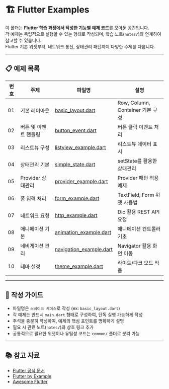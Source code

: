 # 🏗️ Flutter Examples

이 폴더는 **Flutter 학습 과정에서 작성한 기능별 예제 코드**를 모아둔 공간입니다.  
각 예제는 독립적으로 실행할 수 있는 형태로 작성되며, 학습 노트(`notes/`)와 연계하여 참고할 수 있습니다.  
Flutter 기본 위젯부터, 네트워크 통신, 상태관리 패턴까지 다양한 주제를 다룹니다.

---

## 📋 예제 목록

| 번호 | 주제 | 파일명 | 설명 |
|---|---|---|---|
| 01 | 기본 레이아웃 | [basic_layout.dart](./basic_layout.dart) | Row, Column, Container 기본 구성 |
| 02 | 버튼 및 이벤트 핸들링 | [button_event.dart](./button_event.dart) | 버튼 클릭 이벤트 처리 |
| 03 | 리스트뷰 구성 | [listview_example.dart](./listview_example.dart) | 리스트뷰 데이터 표시 |
| 04 | 상태관리 기본 | [simple_state.dart](./simple_state.dart) | setState를 활용한 상태관리 |
| 05 | Provider 상태관리 | [provider_example.dart](./provider_example.dart) | Provider 패턴 적용 예제 |
| 06 | 폼 입력 처리 | [form_example.dart](./form_example.dart) | TextField, Form 위젯 사용법 |
| 07 | 네트워크 요청 | [http_example.dart](./http_example.dart) | Dio 활용 REST API 요청 |
| 08 | 애니메이션 기본 | [animation_example.dart](./animation_example.dart) | 애니메이션 컨트롤러 기초 |
| 09 | 네비게이션 관리 | [navigation_example.dart](./navigation_example.dart) | Navigator 활용 화면 이동 |
| 10 | 테마 설정 | [theme_example.dart](./theme_example.dart) | 라이트/다크 모드 적용 |

---

## 📝 작성 가이드
- 파일명은 `스네이크 케이스`로 작성 (ex: `basic_layout.dart`)
- 각 예제는 반드시 `main.dart` 형태로 구성하여, 단독 실행 가능하게 작성
- 주석을 충분히 작성하여, 예제의 핵심 포인트를 명확하게 설명
- 필요 시 관련 노트(`notes/`)와 상호 링크 추가
- 공통적으로 필요한 위젯이나 유틸성 코드는 `common/` 폴더로 분리 가능

---

## 📚 참고 자료
- [Flutter 공식 문서](https://docs.flutter.dev/)
- [Flutter by Example](https://flutterbyexample.com/)
- [Awesome Flutter](https://github.com/Solido/awesome-flutter)
